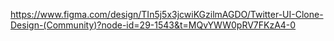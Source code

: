 https://www.figma.com/design/TIn5j5x3jcwiKGzilmAGDO/Twitter-UI-Clone-Design-(Community)?node-id=29-1543&t=MQvYWW0pRV7FKzA4-0
